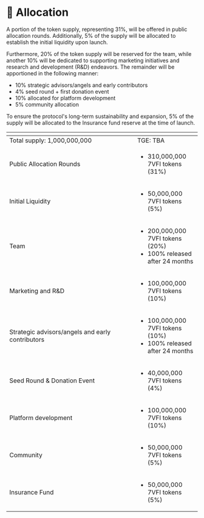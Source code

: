 # 📎 Allocation

A portion of the token supply, representing 31%, will be offered in public allocation rounds. Additionally, 5% of the supply will be allocated to establish the initial liquidity upon launch.

Furthermore, 20% of the token supply will be reserved for the team, while another 10% will be dedicated to supporting marketing initiatives and research and development (R\&D) endeavors. The remainder will be apportioned in the following manner:

* 10% strategic advisors/angels and early contributors
* 4% seed round + first donation event
* 10% allocated for platform development
* 5% community allocation

To ensure the protocol's long-term sustainability and expansion, 5% of the supply will be allocated to the Insurance fund reserve at the time of launch.&#x20;

<table data-header-hidden><thead><tr><th width="321"></th><th></th></tr></thead><tbody><tr><td>Total supply: 1,000,000,000</td><td>TGE: TBA</td></tr><tr><td>Public Allocation Rounds</td><td><p></p><ul><li>310,000,000 7VFI tokens (31%)</li></ul></td></tr><tr><td>Initial Liquidity</td><td><ul><li>50,000,000 7VFI tokens (5%)</li></ul></td></tr><tr><td>Team</td><td><ul><li>200,000,000 7VFI tokens (20%)</li><li>100% released after 24 months</li></ul></td></tr><tr><td>Marketing and R&#x26;D</td><td><ul><li>100,000,000 7VFI tokens (10%)</li></ul></td></tr><tr><td>Strategic advisors/angels and early contributors</td><td><p></p><ul><li>100,000,000 7VFI tokens (10%)</li><li>100% released after 24 months</li></ul></td></tr><tr><td>Seed Round &#x26; Donation Event</td><td><p></p><ul><li>40,000,000 7VFI tokens (4%)</li></ul></td></tr><tr><td> Platform development</td><td><p></p><ul><li>100,000,000 7VFI tokens (10%)</li></ul></td></tr><tr><td>Community</td><td><p></p><ul><li>50,000,000 7VFI tokens (5%)</li></ul></td></tr><tr><td>Insurance Fund</td><td><ul><li>50,000,000 7VFI tokens (5%)</li></ul></td></tr></tbody></table>
